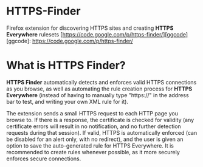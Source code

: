 HTTPS-Finder
=======

Firefox extension for discovering HTTPS sites and creating **HTTPS Everywhere** rulesets 
[https://code.google.com/p/https-finder/][ggcode]
[ggcode]: https://code.google.com/p/https-finder/

# What is HTTPS Finder?

**HTTPS Finder** automatically detects and enforces valid HTTPS connections as you browse,
as well as automating the rule creation process for **HTTPS Everywhere** (instead of having
to manually type "https://" in the address bar to test, and writing your own XML rule for it).

The extension sends a small HTTPS request to each HTTP page you browse to.
If there is a response, the certificate is checked for validity (any certificate errors will 
result in no notification, and no further detection requests during that session).
If valid, HTTPS is automatically enforced (can be disabled for an alert only, with no redirect),
and the user is given an option to save the auto-generated rule for HTTPS Everywhere.
It is recommended to create rules whenever possible, as it more securely enforces secure connections. 

